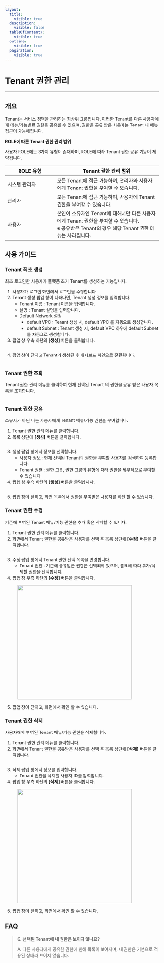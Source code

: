 ```yaml
---
layout:
  title:
    visible: true
  description:
    visible: false
  tableOfContents:
    visible: true
  outline:
    visible: true
  pagination:
    visible: true
---
```


# Tenant 권한 관리

***

## 개요

Tenant는 서비스 정책을 관리하는 최상위 그룹입니다. 이러한 Tenant를 다른 사용자에게 메뉴/기능별로 권한을 공유할 수 있으며, 권한을 공유 받은 사용자는 Tenant 내 메뉴 접근이 가능해집니다.

**ROLE에 따른 Tenant 권한 관리 범위**

사용자 ROLE에는 3가지 유형이 존재하며, ROLE에 따라 Tenant 권한 공유 기능이 제약됩니다.

<table><thead><tr><th width="146">ROLE 유형</th><th>Tenant 권한 관리 범위</th></tr></thead><tbody><tr><td>시스템 관리자</td><td>모든 Tenant에 접근 가능하며, 관리자와 사용자에게 Tenant 권한을 부여할 수 있습니다.</td></tr><tr><td>관리자</td><td>모든 Tenant에 접근 가능하며, 사용자에 Tenant 권한을 부여할 수 있습니다.</td></tr><tr><td>사용자</td><td>본인이 소유자인 Tenant에 대해서만 다른 사용자에게 Tenant 권한을 부여할 수 있습니다.<br>※ 공유받은 Tenant의 경우 해당 Tenant 권한 메뉴는 사라집니다.</td></tr></tbody></table>

## 사용 가이드

### Tenant 최초 생성

최초 로그인한 사용자가 플랫폼 초기 Tenant를 생성하는 기능입니다.

1. 사용자가 로그인 화면에서 로그인을 수행합니다.
2. Tenant 생성 팝업 창이 나타나면, Tenant 생성 정보를 입력합니다.
   * Tenant 이름 : Tenant 이름을 입력합니다.
   * 설명 : Tenant 설명을 입력합니다.
   * Default Network 설정
     * default VPC : Tenant 생성 시, default VPC 를 자동으로 생성합니다.
     * default Subnet : Tenant 생성 시, default VPC 하위에 default Subnet 를 자동으로 생성합니다.
3. 팝업 창 우측 하단의 **\[생성]** 버튼을 클릭합니다.

<figure><img src=".gitbook/assets/스크린샷 2024-01-30 오후 3.34.01.png" alt=""><figcaption></figcaption></figure>

4. 팝업 창이 닫히고 Tenant가 생성된 후 대시보드 화면으로 전환됩니다.

<figure><img src=".gitbook/assets/image (496).png" alt=""><figcaption></figcaption></figure>

### Tenant 권한 조회

Tenant 권한 관리 메뉴를 클릭하여 현재 선택된 Tenant 의 권한을 공유 받은 사용자 목록을 조회합니다.

<figure><img src=".gitbook/assets/image (498).png" alt=""><figcaption></figcaption></figure>

### Tenant 권한 공유

소유자가 아닌 다른 사용자에게 Tenant 메뉴/기능 권한을 부여합니다.

1. Tenant 권한 관리 메뉴를 클릭합니다.
2. 목록 상단에 **\[생성]** 버튼을 클릭합니다.

<figure><img src=".gitbook/assets/image (499).png" alt=""><figcaption></figcaption></figure>

3. 생성 팝업 창에서 정보를 선택합니다.
   * 사용자 정보 : 현재 선택된 Tenant의 권한을 부여할 사용자를 검색하여 등록합니다.
   * Tenant 권한 : 권한 그룹, 권한 그룹의 유형에 따라 권한을 세부적으로 부여할 수 있습니다.
4. 팝업 창 우측 하단의 **\[생성]** 버튼을 클릭합니다.

<figure><img src=".gitbook/assets/스크린샷 2024-01-30 오후 2.02.49.png" alt=""><figcaption></figcaption></figure>

5. 팝업 창이 닫히고, 화면 목록에서 권한을 부여받은 사용자를 확인 할 수 있습니다.

### Tenant 권한 수정

기존에 부여된 Tenant 메뉴/기능 권한을 추가 혹은 삭제할 수 있니다.

1. Tenant 권한 관리 메뉴를 클릭합니다.
2. 화면에서 Tenant 권한을 공유받은 사용자를 선택 후 목록 상단에 **\[수정]** 버튼을 클릭합니다.

<figure><img src=".gitbook/assets/image (500).png" alt=""><figcaption></figcaption></figure>

3. 수정 팝업 창에서 Tenant 권한 선택 목록을 변경합니다.
   * Tenant 권한 : 기존에 공유받은 권한은 선택되어 있으며, 필요에 따라 추가/삭제할 권한을 선택합니다.
4. 팝업 창 우측 하단의 **\[수정]** 버튼을 클릭합니다.

<figure><img src=".gitbook/assets/image (501).png" alt="" width="375"><figcaption></figcaption></figure>

5. 팝업 창이 닫히고, 화면에서 확인 할 수 있습니다.

### Tenant 권한 삭제

사용자에게 부여된 Tenant 메뉴/기능 권한을 삭제합니다.

1. Tenant 권한 관리 메뉴를 클릭합니다.
2. 화면에서 Tenant 권한을 공유받은 사용자를 선택 후 목록 상단에 **\[삭제]** 버튼을 클릭합니다.

<figure><img src=".gitbook/assets/image (502).png" alt=""><figcaption></figcaption></figure>

3. 삭제 팝업 창에서 정보를 입력합니다.
   * Tenant 권한을 삭제할 사용자 ID를 입력합니다.
4. 팝업 창 우측 하단의 **\[삭제]** 버튼을 클릭합니다.

<figure><img src=".gitbook/assets/image (503).png" alt="" width="375"><figcaption></figcaption></figure>

5. 팝업 창이 닫히고, 화면에서 확인 할 수 있습니다.

## FAQ

> **Q. 선택된 Tenant에 내 권한은 보이지 않나요?**
>
> A. 다른 사용자에게 공유한 권한에 한해 목록이 보여지며, 내 권한은 기본으로 적용된 상태라 보이지 않습니다.
